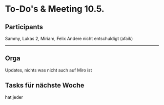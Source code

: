 # To-Do's & Meeting 10.5.

## Participants

Sammy, Lukas 2, Miriam, Felix
Andere nicht entschuldigt (afaik)

---


## Orga

Updates, nichts was nicht auch auf Miro ist


## Tasks für nächste Woche

hat jeder
